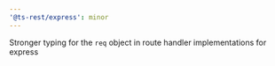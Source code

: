 ```yaml
---
'@ts-rest/express': minor
---
```


Stronger typing for the `req` object in route handler implementations for express
